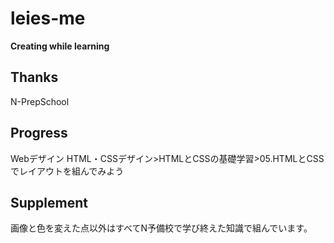 # leies-me

**Creating while learning**

## Thanks
N-PrepSchool

## Progress
Webデザイン HTML・CSSデザイン>HTMLとCSSの基礎学習>05.HTMLとCSSでレイアウトを組んでみよう

## Supplement
画像と色を変えた点以外はすべてN予備校で学び終えた知識で組んでいます。
